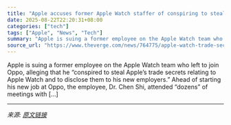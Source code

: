 ```yaml
---
title: "Apple accuses former Apple Watch staffer of conspiring to steal trade secrets for Oppo"
date: 2025-08-22T22:20:31+08:00
categories: ["tech"]
tags: ["Apple", "News", "Tech"]
summary: "Apple is suing a former employee on the Apple Watch team who left to join Oppo, alleging that he “conspired to steal Apple’s trade secrets relating to Apple Watch and to disclose them to his new emplo"
source_url: "https://www.theverge.com/news/764775/apple-watch-trade-secrets-oppo-lawsuit"
---
```


Apple is suing a former employee on the Apple Watch team who left to join Oppo, alleging that he “conspired to steal Apple’s trade secrets relating to Apple Watch and to disclose them to his new employers.” Ahead of starting his new job at Oppo, the employee, Dr. Chen Shi, attended “dozens” of meetings with [&#8230;]

---

*来源: [原文链接](https://www.theverge.com/news/764775/apple-watch-trade-secrets-oppo-lawsuit)*
